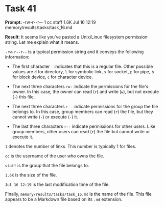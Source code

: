 # Task 41

**Prompt:** -rw-r--r--  1 cc  staff   1.6K Jul 16 12:19 memory/results/tasks/task_16.md

**Result:**
It seems like you've pasted a Unix/Linux filesystem permission string. Let me explain what it means.

`-rw-r--r--` is a typical permission string and it conveys the following information:

- The first character `-` indicates that this is a regular file. Other possible values are `d` for directory, `l` for symbolic link, `s` for socket, `p` for pipe, `b` for block device, `c` for character device.

- The next three characters `rw-` indicate the permissions for the file's owner. In this case, the owner can read (`r`) and write (`w`), but not execute (`-`) this file.

- The next three characters `r--` indicate permissions for the group the file belongs to. In this case, group members can read (`r`) the file, but they cannot write (`-`) or execute (`-`) it.

- The last three characters `r--` indicate permissions for other users. Like group members, other users can read (`r`) the file but cannot write or execute it.

`1` denotes the number of links. This number is typically 1 for files.

`cc` is the username of the user who owns the file.

`staff` is the group that the file belongs to.

`1.6K` is the size of the file.

`Jul 16 12:19` is the last modification time of the file.

Finally, `memory/results/tasks/task_16.md` is the name of the file. This file appears to be a Markdown file based on its `.md` extension.
